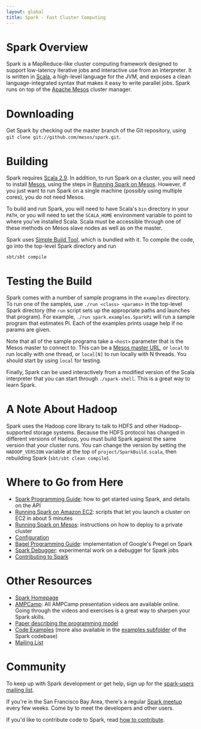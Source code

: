 ```yaml
---
layout: global
title: Spark - Fast Cluster Computing
---
```

# Spark Overview

Spark is a MapReduce-like cluster computing framework designed to support low-latency iterative jobs and interactive use from an interpreter. It is written in [Scala](http://www.scala-lang.org), a high-level language for the JVM, and exposes a clean language-integrated syntax that makes it easy to write parallel jobs. Spark runs on top of the [Apache Mesos](http://incubator.apache.org/mesos/) cluster manager.

# Downloading

Get Spark by checking out the master branch of the Git repository, using `git clone git://github.com/mesos/spark.git`.

# Building

Spark requires [Scala 2.9](http://www.scala-lang.org/).
In addition, to run Spark on a cluster, you will need to install [Mesos](http://incubator.apache.org/mesos/), using the steps in
[Running Spark on Mesos]({{HOME_PATH}}running-on-mesos.html). However, if you just want to run Spark on a single machine (possibly using multiple cores),
you do not need Mesos.

To build and run Spark, you will need to have Scala's `bin` directory in your `PATH`,
or you will need to set the `SCALA_HOME` environment variable to point
to where you've installed Scala. Scala must be accessible through one
of these methods on Mesos slave nodes as well as on the master.

Spark uses [Simple Build Tool](https://github.com/harrah/xsbt/wiki), which is bundled with it. To compile the code, go into the top-level Spark directory and run

    sbt/sbt compile

# Testing the Build

Spark comes with a number of sample programs in the `examples` directory.
To run one of the samples, use `./run <class> <params>` in the top-level Spark directory
(the `run` script sets up the appropriate paths and launches that program).
For example, `./run spark.examples.SparkPi` will run a sample program that estimates Pi. Each of the
examples prints usage help if no params are given.

Note that all of the sample programs take a `<host>` parameter that is the Mesos master
to connect to. This can be a [Mesos master URL](http://www.github.com/mesos/mesos/wiki), or `local` to run locally with one
thread, or `local[N]` to run locally with N threads. You should start by using `local` for testing.

Finally, Spark can be used interactively from a modified version of the Scala interpreter that you can start through
`./spark-shell`. This is a great way to learn Spark.

# A Note About Hadoop

Spark uses the Hadoop core library to talk to HDFS and other Hadoop-supported
storage systems. Because the HDFS protocol has changed in different versions of
Hadoop, you must build Spark against the same version that your cluster runs.
You can change the version by setting the `HADOOP_VERSION` variable at the top
of `project/SparkBuild.scala`, then rebuilding Spark (`sbt/sbt clean compile`).

# Where to Go from Here

* [Spark Programming Guide]({{HOME_PATH}}programming-guide.html): how to get started using Spark, and details on the API
* [Running Spark on Amazon EC2]({{HOME_PATH}}running-on-amazon-ec2.html): scripts that let you launch a cluster on EC2 in about 5 minutes
* [Running Spark on Mesos]({{HOME_PATH}}running-on-mesos.html): instructions on how to deploy to a private cluster
* [Configuration]({{HOME_PATH}}configuration.html)
* [Bagel Programming Guide]({{HOME_PATH}}bagel-programming-guide.html): implementation of Google's Pregel on Spark
* [Spark Debugger]({{HOME_PATH}}spark-debugger.html): experimental work on a debugger for Spark jobs
* [Contributing to Spark](contributing-to-spark.html)

# Other Resources

* [Spark Homepage](http://www.spark-project.org)
* [AMPCamp](http://ampcamp.berkeley.edu/): All AMPCamp presentation videos are available online. Going through the videos and exercises is a great way to sharpen your Spark skills.
* [Paper describing the programming model](http://www.cs.berkeley.edu/~matei/papers/2012/nsdi_spark.pdf)
* [Code Examples](http://spark-project.org/examples.html) (more also available in the [examples subfolder](https://github.com/mesos/spark/tree/master/examples/src/main/scala/spark/examples) of the Spark codebase)
* [Mailing List](http://groups.google.com/group/spark-users)

# Community

To keep up with Spark development or get help, sign up for the [spark-users mailing list](http://groups.google.com/group/spark-users).

If you're in the San Francisco Bay Area, there's a regular [Spark meetup](http://www.meetup.com/spark-users/) every few weeks. Come by to meet the developers and other users.

If you'd like to contribute code to Spark, read [how to contribute]({{HOME_PATH}}contributing-to-spark.html).
